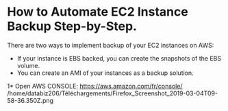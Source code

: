 # How to Automate EC2 Instance Backup Step-by-Step.
	
There are two ways to implement backup of your EC2 instances on AWS:
  - If your instance is EBS backed, you can create the snapshots of the EBS volume.
  - You can create an AMI of your instances as a backup solution.
  
  1* Open AWS CONSOLE: https://aws.amazon.com/fr/console/
  /home/databiz206/Téléchargements/Firefox_Screenshot_2019-03-04T09-58-36.350Z.png
